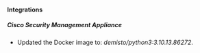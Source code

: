 #### Integrations
##### Cisco Security Management Appliance
- Updated the Docker image to: *demisto/python3:3.10.13.86272*.
